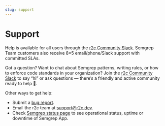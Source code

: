 ```yaml
---
slug: support
---
```


# Support

Help is available for all users through the [r2c Community Slack](https://r2c.dev/slack). Semgrep Team customers also receive 8\*5 email/phone/Slack support with committed SLAs.

Got a question? Want to chat about Semgrep patterns, writing rules, or how to enforce code standards in your organization? Join the [r2c Community Slack](https://r2c.dev/slack) to say “hi” or ask questions — there’s a friendly and active community ready to help 🤗.

Other ways to get help:

- Submit a [bug report](https://github.com/returntocorp/semgrep/issues).
- Email the r2c team at [support@r2c.dev](mailto:support@r2c.dev).
- Check [Semgrep status page](https://status.semgrep.dev) to see operational status, uptime or downtime of Semgrep App.
